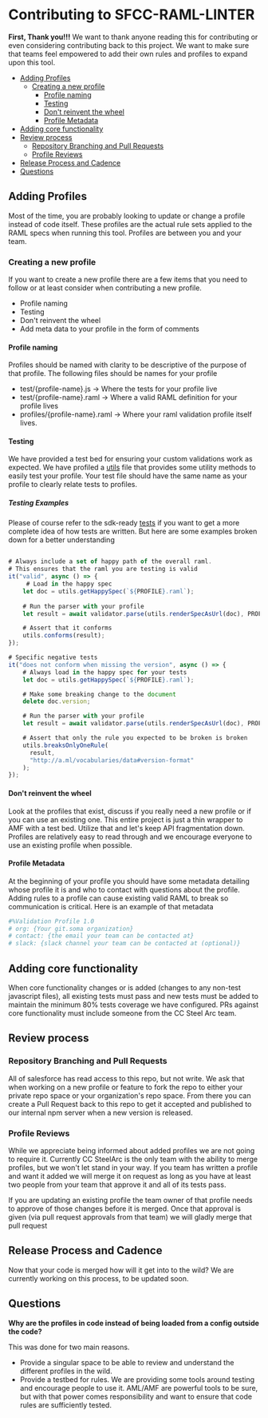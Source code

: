 
# Contributing to SFCC-RAML-LINTER  <!-- omit in toc -->

**First, Thank you!!!**  We want to thank anyone reading this for contributing or even considering contributing back to this project.  We want to make sure that teams feel empowered to add their own rules and profiles to expand upon this tool.

- [Adding Profiles](#adding-profiles)
  - [Creating a new profile](#creating-a-new-profile)
    - [Profile naming](#profile-naming)
    - [Testing](#testing)
    - [Don't reinvent the wheel](#dont-reinvent-the-wheel)
    - [Profile Metadata](#profile-metadata)
- [Adding core functionality](#adding-core-functionality)
- [Review process](#review-process)
  - [Repository Branching and Pull Requests](#repository-branching-and-pull-requests)
  - [Profile Reviews](#profile-reviews)
- [Release Process and Cadence](#release-process-and-cadence)
- [Questions](#questions)


## Adding Profiles

Most of the time, you are probably looking to update or change a profile instead of code itself.  These profiles are the actual rule sets applied to the RAML specs when running this tool.  Profiles are between you and your team.  

### Creating a new profile

If you want to create a new profile there are a few items that you need to follow or at least consider when contributing a new profile.

  - Profile naming 
  - Testing 
  - Don't reinvent the wheel
  - Add meta data to your profile in the form of comments

#### Profile naming

Profiles should be named with clarity to be descriptive of the purpose of that profile. The following files should be names for your profile

- test/{profile-name}.js        -> Where the tests for your profile live
- test/{profile-name}.raml      -> Where a valid RAML definition for your profile lives
- profiles/{profile-name}.raml  -> Where your raml validation profile itself lives.

#### Testing 

We have provided a test bed for ensuring your custom validations work as expected.  We have profiled a [utils](../test/utils.js) file that provides some utility methods to easily test your profile.  Your test file should have the same name as your profile to clearly relate tests to profiles.

##### Testing Examples<!-- omit in toc -->

Please of course refer to the sdk-ready [tests](../test/sdk-ready.js) if you want to get a more complete idea of how tests are written.  But here are some examples broken down for a better understanding

```javascript

# Always include a set of happy path of the overall raml.  
# This ensures that the raml you are testing is valid
it("valid", async () => {
     # Load in the happy spec
    let doc = utils.getHappySpec(`${PROFILE}.raml`);
    
    # Run the parser with your profile
    let result = await validator.parse(utils.renderSpecAsUrl(doc), PROFILE);

    # Assert that it conforms
    utils.conforms(result);
});

# Specific negative tests
it("does not conform when missing the version", async () => {
    # Always load in the happy spec for your tests  
    let doc = utils.getHappySpec(`${PROFILE}.raml`);

    # Make some breaking change to the document
    delete doc.version;

    # Run the parser with your profile
    let result = await validator.parse(utils.renderSpecAsUrl(doc), PROFILE);

    # Assert that only the rule you expected to be broken is broken
    utils.breaksOnlyOneRule(
      result,
      "http://a.ml/vocabularies/data#version-format"
    );
});
```

#### Don't reinvent the wheel

Look at the profiles that exist, discuss if you really need a new profile or if you can use an existing one.  This entire project is just a thin wrapper to AMF with a test bed.  Utilize that and let's keep API fragmentation down.  Profiles are relatively easy to read through and we encourage everyone to use an existing profile when possible.

#### Profile Metadata

At the beginning of your profile you should have some metadata detailing whose profile it is and who to contact with questions about the profile.  Adding rules to a profile can cause existing valid RAML to break so communication is critical.  Here is an example of that metadata

```yaml
#%Validation Profile 1.0
# org: {Your git.soma organization}
# contact: {the email your team can be contacted at}
# slack: {slack channel your team can be contacted at (optional)}
```

## Adding core functionality

When core functionality changes or is added (changes to any non-test javascript files), all existing tests must pass and new tests must be added to maintain the minimum 80% tests coverage we have configured.  PRs against core functionality must include someone from the CC Steel Arc team.

## Review process

### Repository Branching and Pull Requests

All of salesforce has read access to this repo, but not write.  We ask that when working on a new profile or feature to fork the repo to either your private repo space or your organization's repo space.  From there you can create a Pull Request back to this repo to get it accepted and published to our internal npm server when a new version is released.

### Profile Reviews

While we appreciate being informed about added profiles we are not going to require it.  Currently CC SteelArc is the only team with the ability to merge profiles, but we won't let stand in your way.  If you team has written a profile and want it added we will merge it on request as long as you have at least two people from your team that approve it and all of its tests pass.

If you are updating an existing profile the team owner of that profile needs to approve of those changes before it is merged.  Once that approval is given (via pull request approvals from that team) we will gladly merge that pull request

## Release Process and Cadence

Now that your code is merged how will it get into to the wild? We are currently working on this process, to be updated soon.

## Questions

**Why are the profiles in code instead of being loaded from a config outside the code?**

This was done for two main reasons.
 - Provide a singular space to be able to review and understand the different profiles in the wild.
 - Provide a testbed for rules.  We are providing some tools around testing and encourage people to use it.  AML/AMF are powerful tools to be sure, but with that power comes responsibility and want to ensure that code rules are sufficiently tested.

